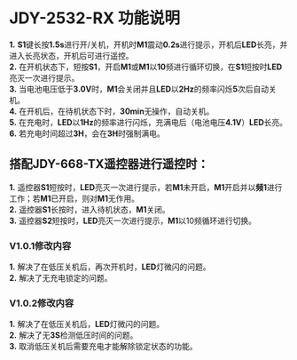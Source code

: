# JDY-2532-RX 功能说明  
**1.** **S1**键长按**1.5s**进行开/关机，开机时**M1**震动**0.2s**进行提示，开机后**LED**长亮，并进入长亮状态，开机后可进行遥控。  
**2.** 在开机状态下，短按**S1**，开启**M1**或**M1**以**10**频进行循环切换，在**S1**短按时**LED**亮灭一次进行提示。  
**3.** 当电池电压低于**3.0V**时，**M1**会关闭并且**LED**以**2Hz**的频率闪烁**5**次后自动关机。  
**4.** 在开机后，在待机状态下时，**30min**无操作，自动关机。  
**5.** 在充电时，**LED**以**1Hz**的频率进行闪烁，充满电后（电池电压**4.1V**）**LED**长亮。  
**6.** 若充电时间超过**3H**，会在**3H**时强制满电。

## 搭配JDY-668-TX遥控器进行遥控时：  
**1.** 遥控器**S1**短按时，**LED**亮灭一次进行提示，若**M1**未开启，**M1**开启并以**频1**进行工作；若**M1**已开启，则对**M1**无作用。  
**2.** 遥控器**S1**长按时，进入待机状态，**M1**关闭。  
**3.** 遥控器**S2**短按时，**LED**亮灭一次进行提示，**M1**以10频循环进行切换。 

### V1.0.1修改内容  
**1.** 解决了在低压关机后，再次开机时，**LED**灯微闪的问题。  
**2.** 解决了无充电锁定的问题。  

### V1.0.2修改内容
**1.** 解决了在低压关机后，**LED**灯微闪的问题。  
**2.** 解决了无**3S**检测低压时间的问题。  
**3.** 取消低压关机后需要充电才能解除锁定状态的功能。
